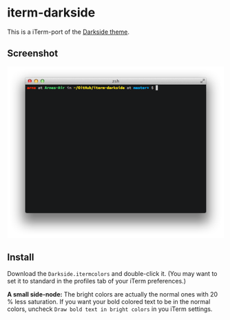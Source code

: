 # iterm-darkside

This is a iTerm-port of the [Darkside theme](https://github.com/daylerees/colour-schemes#darkside).

## Screenshot
![Darkside.itermcolors](screenshot.png "If you're looking for that awesome prompt, check out my dotfiles.")

## Install
Download the `Darkside.itermcolors` and double-click it. (You may want to set it to standard in the profiles tab of your iTerm preferences.)

**A small side-node:** The bright colors are actually the normal ones with 20 % less saturation. If you want your bold colored text to be in the normal colors, uncheck `Draw bold text in bright colors` in you iTerm settings.

